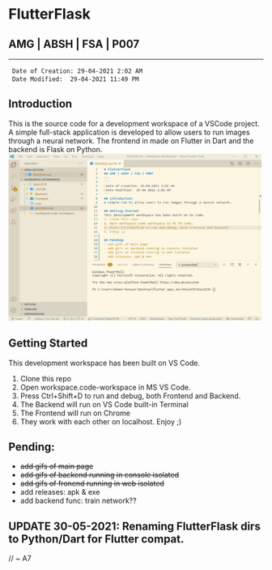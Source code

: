 # FlutterFlask
## AMG | ABSH | FSA | P007
---
```
 Date of Creation: 29-04-2021 2:02 AM
 Date Modified:  29-04-2021 11:49 PM
```
## Introduction
This is the source code for a development workspace of a VSCode project.
A simple full-stack application is developed to allow users to run images through a neural network.
The frontend in made on Flutter in Dart and the backend is Flask on Python. 
<br>
<img src=".vscode/dev_ws_overview.gif" width="500" height="330"/>
<br>

## Getting Started
This development workspace has been built on VS Code.
1. Clone this repo
2. Open workspace.code-workspace in MS VS Code.
3. Press Ctrl+Shift+D to run and debug, both Frontend and Backend.
4. The Backend will run on VS Code built-in Terminal
5. The Frontend will run on Chrome
6. They work with each other on localhost. Enjoy ;)

## Pending:
- <del> add gifs of main page </del>
- <del> add gifs of backend running in console isolated </del>
- <del> add gifs of fronend running in web isolated </del>
- add releases: apk & exe
- add backend func: train network??
   

**UPDATE**
30-05-2021: Renaming FlutterFlask dirs to Python/Dart for Flutter compat.
---
// ~ A7